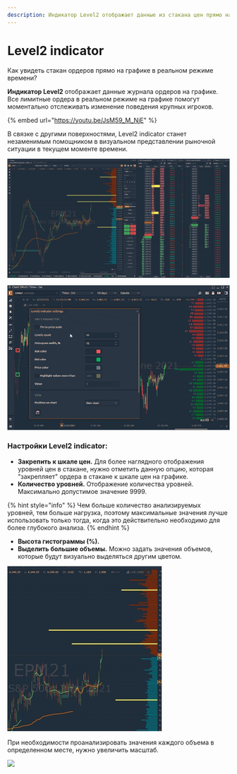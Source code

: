 ```yaml
---
description: Индикатор Level2 отображает данные из стакана цен прямо на графике.
---
```


# Level2 indicator

Как увидеть стакан ордеров прямо на графике в реальном режиме времени?&#x20;

**Индикатор Level2** отображает данные журнала ордеров на графике. Все лимитные ордера в реальном режиме на графике помогут моментально отслеживать изменение поведения крупных игроков.

{% embed url="https://youtu.be/JsM59_M_NjE" %}

В связке с другими поверхностями, Level2 indicator станет незаменимым помощником в визуальном представлении рыночной ситуации в текущем моменте времени.&#x20;

![](<../../../.gitbook/assets/level2 (1).png>)

![](../../../.gitbook/assets/level2-indicator.gif)

### Настройки Level2 indicator:

* **Закрепить к шкале цен.** Для более наглядного отображения уровней цен в стакане, нужно отметить данную опцию, которая "закрепляет" ордера в стакане к шкале цен на графике.&#x20;
* **Количество уровней.** Отображение количества уровней. Максимально допустимое значение 9999.&#x20;

{% hint style="info" %}
Чем больше количество анализируемых уровней, тем больше нагрузка, поэтому  максимальные значения лучше использовать только тогда, когда это действительно необходимо для более глубокого анализа.
{% endhint %}

* **Высота гистограммы (%).**&#x20;
* **Выделить большие объемы.** Можно задать значения объемов, которые будут визуально выделяться другим цветом.

![](../../../.gitbook/assets/level2-obemy.jpg)

При необходимости проанализировать значения каждого объема в определенном месте, нужно увеличить масштаб.

![](../../../.gitbook/assets/masshtab-level-2.gif)

